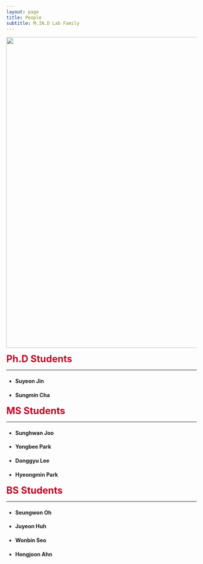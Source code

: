 ```yaml
---
layout: page
title: People
subtitle: M.IN.D Lab Family
---
```


<img src="../img/group_photo.jpg" width="820" align="center"/>

<b><span style="font-size: 25px !important; color: #BD0026;">Ph.D Students</span></b>
<hr>

- #### Suyeon Jin  
- #### Sungmin Cha  

<b><span style="font-size: 25px !important; color: #BD0026;">MS Students</span></b>
<hr>

- #### Sunghwan Joo
- #### Yongbee Park
- #### Donggyu Lee   
- #### Hyeongmin Park

<b><span style="font-size: 25px !important; color: #BD0026;">BS Students</span></b>
<hr>

- #### Seungwon Oh
- #### Juyeon Huh
- #### Wonbin Seo   
- #### Hongjoon Ahn


